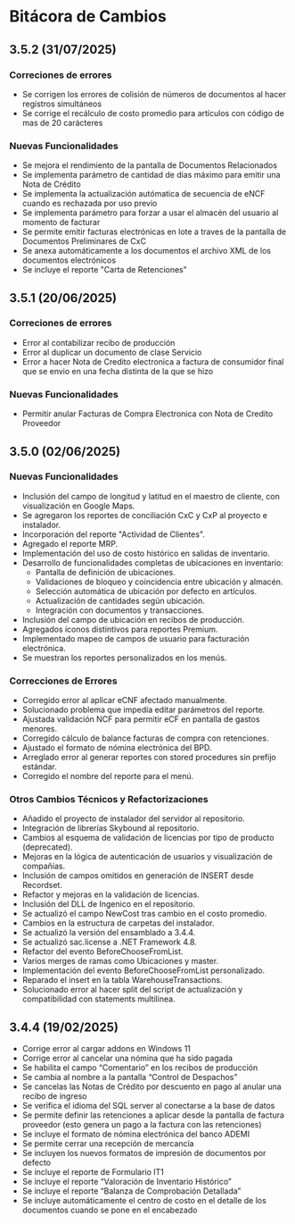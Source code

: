 # Bitácora de Cambios

## 3.5.2 (31/07/2025)
### Correciones de errores
- Se corrigen los errores de colisión de números de documentos al hacer registros simultáneos
- Se corrige el recálculo de costo promedio para artículos con código de mas de 20 carácteres
### Nuevas Funcionalidades
- Se mejora el rendimiento de la pantalla de Documentos Relacionados
- Se implementa parámetro de cantidad de dias máximo para emitir una Nota de Crédito
- Se implementa la actualización autómatica de secuencia de eNCF cuando es rechazada por uso previo
- Se implementa parámetro para forzar a usar el almacén del usuario al momento de facturar
- Se permite emitir facturas electrónicas en lote a traves de la pantalla de Documentos Preliminares de CxC
- Se anexa automáticamente a los documentos el archivo XML de los documentos electrónicos
- Se incluye el reporte "Carta de Retenciones"  

## 3.5.1 (20/06/2025)
### Correciones de errores
- Error al contabilizar recibo de producción
- Error al duplicar un documento de clase Servicio
- Error a hacer Nota de Credito electronica a factura de consumidor final que se envio en una fecha distinta de la que se hizo
### Nuevas Funcionalidades
- Permitir anular Facturas de Compra Electronica con Nota de Credito Proveedor

## 3.5.0 (02/06/2025)
### Nuevas Funcionalidades
- Inclusión del campo de longitud y latitud en el maestro de cliente, con visualización en Google Maps.
- Se agregaron los reportes de conciliación CxC y CxP al proyecto e instalador.
- Incorporación del reporte "Actividad de Clientes".
- Agregado el reporte MRP.
- Implementación del uso de costo histórico en salidas de inventario.
- Desarrollo de funcionalidades completas de ubicaciones en inventario:
  - Pantalla de definición de ubicaciones.
  - Validaciones de bloqueo y coincidencia entre ubicación y almacén.
  - Selección automática de ubicación por defecto en artículos.
  - Actualización de cantidades según ubicación.
  - Integración con documentos y transacciones.
- Inclusión del campo de ubicación en recibos de producción.
- Agregados íconos distintivos para reportes Premium.
- Implementado mapeo de campos de usuario para facturación electrónica.
- Se muestran los reportes personalizados en los menús.
### Correcciones de Errores
- Corregido error al aplicar eCNF afectado manualmente.
- Solucionado problema que impedía editar parámetros del reporte.
- Ajustada validación NCF para permitir eCF en pantalla de gastos menores.
- Corregido cálculo de balance facturas de compra con retenciones.
- Ajustado el formato de nómina electrónica del BPD.
- Arreglado error al generar reportes con stored procedures sin prefijo estándar.
- Corregido el nombre del reporte para el menú.
### Otros Cambios Técnicos y Refactorizaciones
- Añadido el proyecto de instalador del servidor al repositorio.
- Integración de librerías Skybound al repositorio.
- Cambios al esquema de validación de licencias por tipo de producto (deprecated).
- Mejoras en la lógica de autenticación de usuarios y visualización de compañías.
- Inclusión de campos omitidos en generación de INSERT desde Recordset.
- Refactor y mejoras en la validación de licencias.
- Inclusión del DLL de Ingenico en el repositorio.
- Se actualizó el campo NewCost tras cambio en el costo promedio.
- Cambios en la estructura de carpetas del instalador.
- Se actualizó la versión del ensamblado a 3.4.4.
- Se actualizó sac.license a .NET Framework 4.8.
- Refactor del evento BeforeChooseFromList.
- Varios merges de ramas como Ubicaciones y master.
- Implementación del evento BeforeChooseFromList personalizado.
- Reparado el insert en la tabla WarehouseTransactions.
- Solucionado error al hacer split del script de actualización y compatibilidad con statements multilinea.

## 3.4.4 (19/02/2025)
- Corrige error al cargar addons en Windows 11
- Corrige error al cancelar una nómina que ha sido pagada
- Se habilita el campo “Comentario” en los recibos de producción
- Se cambia al nombre a la pantalla “Control de Despachos”
- Se cancelas las Notas de Crédito por descuento en pago al anular una recibo de ingreso
- Se verifica el idioma del SQL server al conectarse a la base de datos
- Se permite definir las retenciones a aplicar desde la pantalla de factura proveedor (esto genera un pago a la factura con las retenciones)
- Se incluye el formato de nómina electrónica del banco ADEMI
- Se permite cerrar una recepción de mercancía
- Se incluyen los nuevos formatos de impresión de documentos por defecto
- Se incluye el reporte de Formulario IT1
- Se incluye el reporte “Valoración de Inventario Histórico”
- Se incluye el reporte “Balanza de Comprobación Detallada”
- Se incluye automáticamente el centro de costo en el detalle de los documentos cuando se pone en el encabezado
